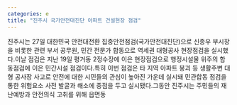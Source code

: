 ```yaml
---
categories: e
title: "진주시 국가안전대진단 아파트 건설현장 점검"
---
```

진주시는 27일 대한민국 안전대전환 집중안전점검(국가안전대진단)으로 신종우 부시장을 비롯한 관련 부서 공무원, 민간 전문가 합동으로 역세권 대형공사 현장점검을 실시했다.이날 점검은 지난 19일 평거동 2정수장에 이은 현장점검으로 행정시설물 위주의 합동점검에 이은 민간시설 점검이다.특히 이번 점검은 타 지역 아파트 붕괴 등 생활주변 대형 공사장 사고로 안전에 대한 시민들의 관심이 높아진 가운데 실시돼 민관합동 점검을 통한 위험요소 사전 발굴과 해소에 중점을 두고 실시됐다.그동안 진주시는 주민들의 재난예방과 안전의식 고취를 위해 읍면동